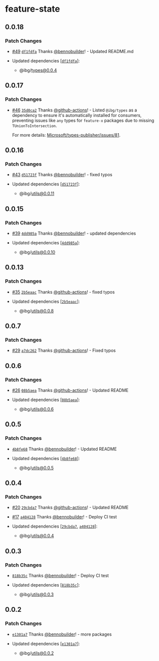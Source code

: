 # feature-state

## 0.0.18

### Patch Changes

- [#49](https://github.com/builder-group/monorepo/pull/49) [`df1fdfa`](https://github.com/builder-group/monorepo/commit/df1fdfa0971048452041354681b73f10b2908aa1) Thanks [@bennobuilder](https://github.com/bennobuilder)! - Updated README.md

- Updated dependencies [[`df1fdfa`](https://github.com/builder-group/monorepo/commit/df1fdfa0971048452041354681b73f10b2908aa1)]:
  - @ibg/types@0.0.4

## 0.0.17

### Patch Changes

- [#46](https://github.com/builder-group/monorepo/pull/46) [`35d0ca2`](https://github.com/builder-group/monorepo/commit/35d0ca2baaf734a63499f668d2e278f501cf9a71) Thanks [@github-actions](https://github.com/apps/github-actions)! - Listed `@ibg/types` as a dependency to ensure it's automatically installed for consumers, preventing issues like `any` types for `feature-x` packages due to missing `TUnionToIntersection`.

  For more details: [Microsoft/types-publisher/issues/81](https://github.com/Microsoft/types-publisher/issues/81).

## 0.0.16

### Patch Changes

- [#43](https://github.com/builder-group/monorepo/pull/43) [`d51723f`](https://github.com/builder-group/monorepo/commit/d51723fdfb62347654e07e307a382e743f44bc52) Thanks [@bennobuilder](https://github.com/bennobuilder)! - fixed typos

- Updated dependencies [[`d51723f`](https://github.com/builder-group/monorepo/commit/d51723fdfb62347654e07e307a382e743f44bc52)]:
  - @ibg/utils@0.0.11

## 0.0.15

### Patch Changes

- [#39](https://github.com/builder-group/monorepo/pull/39) [`4dd985a`](https://github.com/builder-group/monorepo/commit/4dd985a432a4197324792cb25d7df3c0f9ccc912) Thanks [@bennobuilder](https://github.com/bennobuilder)! - updated dependencies

- Updated dependencies [[`4dd985a`](https://github.com/builder-group/monorepo/commit/4dd985a432a4197324792cb25d7df3c0f9ccc912)]:
  - @ibg/utils@0.0.10

## 0.0.13

### Patch Changes

- [#35](https://github.com/builder-group/monorepo/pull/35) [`2b5eaac`](https://github.com/builder-group/monorepo/commit/2b5eaacff65850dfb473c376f3907aff85f613a9) Thanks [@github-actions](https://github.com/apps/github-actions)! - fixed typos

- Updated dependencies [[`2b5eaac`](https://github.com/builder-group/monorepo/commit/2b5eaacff65850dfb473c376f3907aff85f613a9)]:
  - @ibg/utils@0.0.8

## 0.0.7

### Patch Changes

- [#29](https://github.com/builder-group/monorepo/pull/29) [`a7dc262`](https://github.com/builder-group/monorepo/commit/a7dc262c6841291a13b308c3b08ad3af8db5dc7a) Thanks [@github-actions](https://github.com/apps/github-actions)! - Fixed typos

## 0.0.6

### Patch Changes

- [#26](https://github.com/builder-group/monorepo/pull/26) [`08b5aea`](https://github.com/builder-group/monorepo/commit/08b5aea3ff12687fec6d7a35a394d6945a5bc408) Thanks [@github-actions](https://github.com/apps/github-actions)! - Updated README

- Updated dependencies [[`08b5aea`](https://github.com/builder-group/monorepo/commit/08b5aea3ff12687fec6d7a35a394d6945a5bc408)]:
  - @ibg/utils@0.0.6

## 0.0.5

### Patch Changes

- [`4b8fe68`](https://github.com/builder-group/monorepo/commit/4b8fe685450181f2f3eefca0a88597c591d6c3e4) Thanks [@bennobuilder](https://github.com/bennobuilder)! - Updated README

- Updated dependencies [[`4b8fe68`](https://github.com/builder-group/monorepo/commit/4b8fe685450181f2f3eefca0a88597c591d6c3e4)]:
  - @ibg/utils@0.0.5

## 0.0.4

### Patch Changes

- [#20](https://github.com/builder-group/monorepo/pull/20) [`29cbda7`](https://github.com/builder-group/monorepo/commit/29cbda7ba2e98d626d6c5c38ded4c61e236dd019) Thanks [@github-actions](https://github.com/apps/github-actions)! - Updated README

- [#17](https://github.com/builder-group/monorepo/pull/17) [`a404128`](https://github.com/builder-group/monorepo/commit/a404128d187354ea60ac788a62171f15686ddcb0) Thanks [@bennobuilder](https://github.com/bennobuilder)! - Deploy CI test

- Updated dependencies [[`29cbda7`](https://github.com/builder-group/monorepo/commit/29cbda7ba2e98d626d6c5c38ded4c61e236dd019), [`a404128`](https://github.com/builder-group/monorepo/commit/a404128d187354ea60ac788a62171f15686ddcb0)]:
  - @ibg/utils@0.0.4

## 0.0.3

### Patch Changes

- [`818b35c`](https://github.com/builder-group/monorepo/commit/818b35c51ad86dbd56b819e8c23551d328f0c131) Thanks [@bennobuilder](https://github.com/bennobuilder)! - Deploy CI test

- Updated dependencies [[`818b35c`](https://github.com/builder-group/monorepo/commit/818b35c51ad86dbd56b819e8c23551d328f0c131)]:
  - @ibg/utils@0.0.3

## 0.0.2

### Patch Changes

- [`e1301a7`](https://github.com/builder-group/monorepo/commit/e1301a7d9ac7afb6d97395c9b08ff991ddc340af) Thanks [@bennobuilder](https://github.com/bennobuilder)! - more packages

- Updated dependencies [[`e1301a7`](https://github.com/builder-group/monorepo/commit/e1301a7d9ac7afb6d97395c9b08ff991ddc340af)]:
  - @ibg/utils@0.0.2
